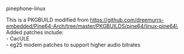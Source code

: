 pinephone-linux

This is a PKGBUILD modified from https://github.com/dreemurrs-embedded/Pine64-Arch/tree/master/PKGBUILDS/pine64/linux-pine64\
\
Added patches include:\
    - CacULE\
    - eg25 modem patches to support higher audio bitrates
